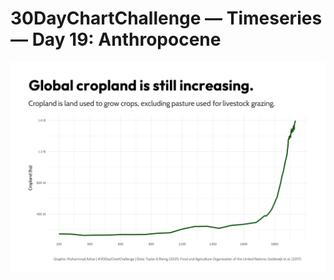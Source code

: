 # 30DayChartChallenge — Timeseries — Day 19: Anthropocene

![Cropland](https://github.com/imagineazhar/30DayChartChallenge2023/blob/main/19-anthropocene/crop_land.png)

